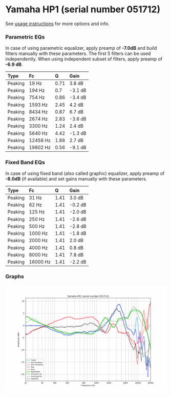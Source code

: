 # Yamaha HP1 (serial number 051712)
See [usage instructions](https://github.com/jaakkopasanen/AutoEq#usage) for more options and info.

### Parametric EQs
In case of using parametric equalizer, apply preamp of **-7.0dB** and build filters manually
with these parameters. The first 5 filters can be used independently.
When using independent subset of filters, apply preamp of **-6.9 dB**.

| Type    | Fc       |    Q | Gain    |
|:--------|:---------|:-----|:--------|
| Peaking | 19 Hz    | 0.71 | 3.8 dB  |
| Peaking | 194 Hz   | 0.7  | -3.1 dB |
| Peaking | 754 Hz   | 0.86 | -3.4 dB |
| Peaking | 1593 Hz  | 2.45 | 4.2 dB  |
| Peaking | 8434 Hz  | 0.87 | 6.7 dB  |
| Peaking | 2674 Hz  | 2.83 | -3.6 dB |
| Peaking | 3300 Hz  | 1.24 | 2.4 dB  |
| Peaking | 5640 Hz  | 4.42 | -1.3 dB |
| Peaking | 12458 Hz | 1.88 | 2.7 dB  |
| Peaking | 19802 Hz | 0.56 | -9.1 dB |

### Fixed Band EQs
In case of using fixed band (also called graphic) equalizer, apply preamp of **-8.0dB**
(if available) and set gains manually with these parameters.

| Type    | Fc       |    Q | Gain    |
|:--------|:---------|:-----|:--------|
| Peaking | 31 Hz    | 1.41 | 3.0 dB  |
| Peaking | 62 Hz    | 1.41 | -0.2 dB |
| Peaking | 125 Hz   | 1.41 | -2.0 dB |
| Peaking | 250 Hz   | 1.41 | -2.6 dB |
| Peaking | 500 Hz   | 1.41 | -2.8 dB |
| Peaking | 1000 Hz  | 1.41 | -1.8 dB |
| Peaking | 2000 Hz  | 1.41 | 2.0 dB  |
| Peaking | 4000 Hz  | 1.41 | 0.8 dB  |
| Peaking | 8000 Hz  | 1.41 | 7.8 dB  |
| Peaking | 16000 Hz | 1.41 | -2.2 dB |

### Graphs
![](./Yamaha%20HP1%20(serial%20number%20051712).png)
